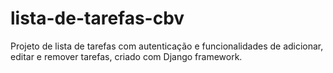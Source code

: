 # lista-de-tarefas-cbv
Projeto de lista de tarefas com autenticação e funcionalidades de adicionar, editar e remover tarefas, criado com Django framework.
